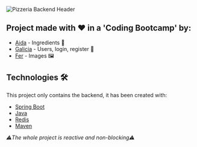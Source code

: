 ![Pizzeria Backend Header](https://i.imgur.com/basiqlt.png)

## Project made with ♥ in a 'Coding Bootcamp' by:
* [Aida](https://github.com/AidaSFuentes) - Ingredients 🍕
* [Galicia](https://github.com/Srtagalicia) - Users, login, register 👥
* [Fer](https://github.com/Fer3D) - Images 🖼️

## Technologies 🛠️
This project only contains the backend, it has been created with:

* [Spring Boot](https://spring.io)
* [Java](https://docs.oracle.com/en/java/)
* [Redis](https://redis.io)
* [Maven](https://maven.apache.org)

_⚠️The whole project is reactive and non-blocking⚠️_
